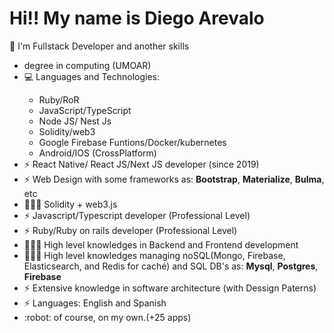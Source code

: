 
<h1>Hi!! My name is Diego Arevalo</h1>
<p>💬 I'm Fullstack Developer and another skills</p>
<ul>
  <li> degree in computing (UMOAR)</li>
  <li>💻 Languages and Technologies:</li>
      <ul>
        <li>Ruby/RoR</li>
        <li>JavaScript/TypeScript</li>
        <li>Node JS/ Nest Js</li>
        <li>Solidity/web3</li>
        <li>Google Firebase Funtions/Docker/kubernetes</li>
        <li>Android/IOS (CrossPlatform)</li>
      </ul>
  <li>⚡ React Native/ React JS/Next JS developer (since 2019)</li>
  <li>⚡ Web Design with some frameworks as: <b>Bootstrap</b>, <b>Materialize</b>, <b>Bulma</b>, etc</li>
  <li>👨🏽‍💻 Solidity + web3.js </li>
  <li>⚡  Javascript/Typescript developer (Professional Level)</li>
  <li>⚡  Ruby/Ruby on rails developer (Professional Level)</li>
  <li>👨🏽‍💻  High level knowledges in Backend and Frontend development</li>
  <li>👨🏽‍💻  High level knowledges managing noSQL(Mongo, Firebase, Elasticsearch, and Redis for caché) and SQL DB's as: <b>Mysql</b>, <b>Postgres</b>, <b>Firebase</b></li>
  <li>⚡ Extensive knowledge in software architecture (with Dessign Paterns)</li>
  <li>⚡ Languages: English and Spanish </li>
  <li>:robot: of course, on my own.(+25 apps)</li>
</ul>

